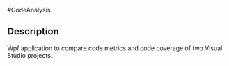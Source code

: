 #CodeAnalysis

## Description

Wpf application to compare code metrics and code coverage of two Visual Studio projects.
